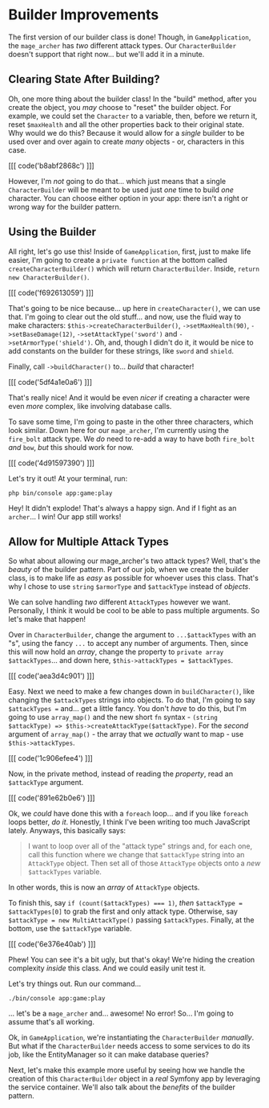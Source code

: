 # Builder Improvements

The first version of our builder class is done! Though, in `GameApplication`,
the `mage_archer` has *two* different attack types. Our `CharacterBuilder`
doesn't support that right now... but we'll add it in a minute.

## Clearing State After Building?

Oh, one more thing about the builder class! In the "build" method, after you create
the object, you *may* choose to "reset" the builder object. For example, we could
set the `Character` to a variable, then, before we return it, reset
`$maxHealth` and all the other properties back to their original state. Why would
we do this? Because it would allow for a *single* builder to be used over and over
again to create *many* objects - or, characters in this case.

[[[ code('b8abf2868c') ]]]

However, I'm *not* going to do that... which just means that a single `CharacterBuilder`
will be meant to be used just *one* time to build *one* character. You can choose
either option in your app: there isn't a right or wrong way for the builder pattern.

## Using the Builder

All right, let's go use this! Inside of `GameApplication`, first, just to make life
easier, I'm going to create a `private function` at the bottom called
`createCharacterBuilder()` which will return `CharacterBuilder`. Inside,
`return new CharacterBuilder()`.

[[[ code('f692613059') ]]]

That's going to be nice because... up here in `createCharacter()`, we can use that.
I'm going to clear out the old stuff... and now, use the fluid way to
make characters: `$this->createCharacterBuilder()`, `->setMaxHealth(90)`,
`->setBaseDamage(12)`, `->setAttackType('sword')` and `->setArmorType('shield')`.
Oh, and, though I didn't do it, it would be nice to add constants on the builder
for these strings, like `sword` and `shield`.

Finally, call `->buildCharacter()` to... *build* that character!

[[[ code('5df4a1e0a6') ]]]

That's really nice! And it would be even *nicer* if creating a character were even
*more* complex, like involving database calls.

To save some time, I'm going to paste in the other three characters, which
look similar. Down here for our `mage_archer`, I'm currently using the
`fire_bolt` attack type. We *do* need to re-add a way to have both `fire_bolt` *and*
`bow`, *but* this should work for now.

[[[ code('4d91597390') ]]]

Let's try it out! At your terminal, run:

```terminal
php bin/console app:game:play
```

Hey! It didn't explode! That's always a happy sign. And if I fight as an `archer`...
I win! Our app still works!

## Allow for Multiple Attack Types

So what about allowing our mage_archer's two attack types? Well, that's the *beauty*
of the builder pattern. Part of our job, when we create the builder class, is to
make life as *easy* as possible for whoever uses this class. That's why I chose to
use `string` `$armorType` and `$attackType` instead of *objects*.

We can solve handling *two* different `AttackTypes` however we want. Personally,
I think it would be cool to be able to pass multiple arguments. So let's make
that happen!

Over in `CharacterBuilder`, change the argument to `...$attackTypes` with an "s",
using the fancy `...` to accept any number of arguments. Then, since this will
now hold an *array*, change the property to `private array $attackTypes`... and
down here, `$this->attackTypes = $attackTypes`.

[[[ code('aea3d4c901') ]]]

Easy. Next we need to make a few changes down in `buildCharacter()`, like
changing the `$attackTypes` strings into objects. To do that, I'm going to
say `$attackTypes =` and... get a little fancy. You don't *have* to do this, but
I'm going to use `array_map()` and the new short `fn` syntax - `(string
$attackType) => $this->createAttackType($attackType)`. For the *second*
argument of `array_map()` - the array that we *actually* want to map - use
`$this->attackTypes`.

[[[ code('1c906efee4') ]]]

Now, in the private method, instead of reading the *property*, read an `$attackType`
argument.

[[[ code('891e62b0e6') ]]]

Ok, we *could* have done this with a `foreach` loop... and if you like `foreach`
loops better, *do it*. Honestly, I think I've been writing too much JavaScript lately.
Anyways, this basically says:

> I want to loop over all of the "attack type" strings and, for each one, call this
> function where we change that `$attackType` string into an `AttackType` object.
> Then set all of those `AttackType` objects onto a *new* `$attackTypes` variable.

In other words, this is now an *array* of `AttackType` objects.

To finish this, say `if (count($attackTypes) === 1)`, *then*
`$attackType = $attackTypes[0]` to grab the first and only attack type. Otherwise,
say `$attackType = new MultiAttackType()` passing `$attackTypes`. Finally, at
the bottom, use the `$attackType` variable.

[[[ code('6e376e40ab') ]]]

Phew! You can see it's a bit ugly, but that's okay! We're hiding the creation
complexity *inside* this class. And we could easily unit test it.

Let's try things out. Run our command...

```terminal-silent
./bin/console app:game:play
```

... let's be a `mage_archer` and... awesome! No error! So... I'm going to assume
that's all working.

Ok, in `GameApplication`, we're instantiating the `CharacterBuilder` *manually*.
But what if the `CharacterBuilder` needs access to some services to do its job,
like the EntityManager so it can make database queries?

Next, let's make this example more useful by seeing how we handle the creation of
this `CharacterBuilder` object in a *real* Symfony app by leveraging the service
container. We'll also talk about the *benefits* of the builder pattern.
